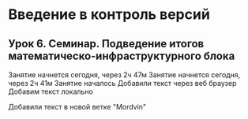 # Введение в контроль версий
## Урок 6. Семинар. Подведение итогов математическо-инфраструктурного блока
Занятие начнется сегодня, через 2ч 47м
Занятие начнется сегодня, через 2ч 41м
Занятие началось
Добавили текст через веб браузер
Добавим текст локально

Добавили текст в новой ветке "Mordvin"
